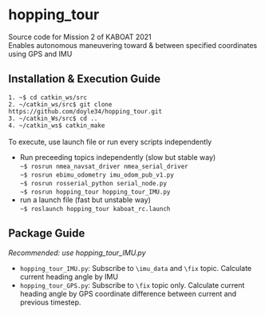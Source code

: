 # hopping_tour
 
Source code for Mission 2 of KABOAT 2021 </br>
Enables autonomous maneuvering toward & between specified coordinates using GPS and IMU

Installation & Execution Guide
--
```1. ~$ cd catkin_ws/src```</br>
```2. ~/catkin_ws/src$ git clone https://github.com/doyle34/hopping_tour.git```</br>
```3. ~/catkin_Ws/src$ cd ..```</br>
```4. ~/catkin_ws$ catkin_make```</br>
</br>
To execute, use launch file or run every scripts independently
* Run preceeding topics independently (slow but stable way)</br>
```~$ rosrun nmea_navsat_driver nmea_serial_driver```</br>
```~$ rosrun ebimu_odometry imu_odom_pub_v1.py```</br>
```~$ rosrun rosserial_python serial_node.py```</br>
```~$ rosrun hopping_tour hopping_tour_IMU.py```</br>
* run a launch file (fast but unstable way)</br>
```~$ roslaunch hopping_tour kaboat_rc.launch```</br>


Package Guide
--
_Recommended: use hopping_tour_IMU.py_ </br>

* ```hopping_tour_IMU.py```: Subscribe to ```\imu_data``` and ```\fix``` topic. Calculate current heading angle by IMU
* ```hopping_tour_GPS.py```: Subscribe to ```\fix``` topic only. Calculate current heading angle by GPS coordinate difference between current and previous timestep.
